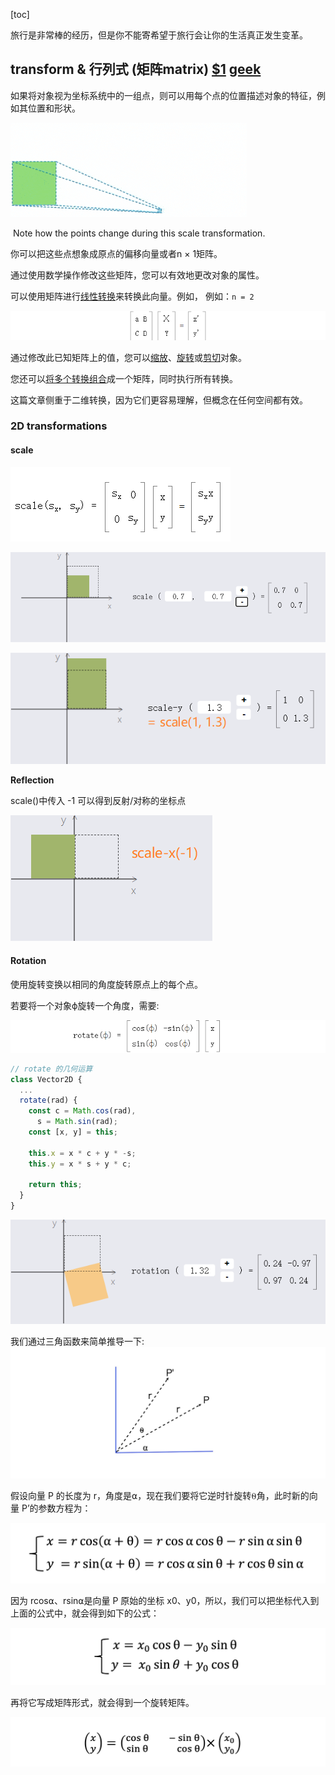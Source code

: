 [toc]

旅行是非常棒的经历，但是你不能寄希望于旅行会让你的生活真正发生变革。



## transform & 行列式 (矩阵matrix) [$1](https://robertodip.com/blog/notes-on-linear-transformations/) [geek](https://time.geekbang.org/column/article/259264)

如果将对象视为坐标系统中的一组点，则可以用每个点的位置描述对象的特征，例如其位置和形状。



![animation of a box being scaled ](./imgs/boxes-scaling.gif)

​							Note how the points change during this scale transformation.

你可以把这些点想象成原点的偏移向量或者n × 1矩阵。

通过使用数学操作修改这些矩阵，您可以有效地更改对象的属性。

可以使用矩阵进行[线性转换](https://en.wikipedia.org/wiki/Linear_map)来转换此向量。例如， 例如：`n = 2`

![image-20210402102314494](./imgs/image-20210402102314494.png)

通过修改此已知矩阵上的值，您可以[缩放](https://robertodip.com/blog/notes-on-linear-transformations/#scale)、[旋转](https://robertodip.com/blog/notes-on-linear-transformations/#rotation)或[剪切](https://robertodip.com/blog/notes-on-linear-transformations/#shear)对象。

您还可以[将多个转换组合](https://robertodip.com/blog/notes-on-linear-transformations/#combining-transformations)成一个矩阵，同时执行所有转换。

这篇文章侧重于二维转换，因为它们更容易理解，但概念在任何空间都有效。

### **2D transformations**

#### **scale**

![image-20210402101056367](./imgs/image-20210402101056367.png)

![image-20210402101205766](./imgs/image-20210402101205766.png)

![image-20210402101249428](./imgs/image-20210402101249428.png)

**Reflection**

scale()中传入 -1 可以得到反射/对称的坐标点

![image-20210402101439400](./imgs/image-20210402101439400.png)

#### **Rotation**

使用旋转变换以相同的角度旋转原点上的每个点。

若要将一个对象ϕ旋转一个角度，需要:

![image-20210402102623788](./imgs/image-20210402102623788.png)

```js
// rotate 的几何运算
class Vector2D {
  ...  
  rotate(rad) {
    const c = Math.cos(rad),
      s = Math.sin(rad);
    const [x, y] = this;

    this.x = x * c + y * -s;
    this.y = x * s + y * c;

    return this;
  }
}
```

![image-20210402102638904](./imgs/image-20210402102638904.png)

我们通过三角函数来简单推导一下: ![img](./imgs/914yy44e969c9f75f5413295eef29718.jpg)

假设向量 P 的长度为 r，角度是⍺，现在我们要将它逆时针旋转⍬角，此时新的向量 P’的参数方程为：

![img](./imgs/7383bf5a2529bc6b1687617769b6da1b.jpeg)

因为 rcos⍺、rsin⍺是向量 P 原始的坐标 x0、y0，所以，我们可以把坐标代入到上面的公式中，就会得到如下的公式：

![img](./imgs/88aea77872789dfb0322db466315f5f4.jpeg)

再将它写成矩阵形式，就会得到一个旋转矩阵。

![img](./imgs/e52cae6173e2b4056e9aa752a93076a2.jpeg)























































